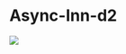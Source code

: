 # Async-Inn-d2

![](https://codefellows.github.io/code-401-dotnet-guide/curriculum/class-12/lab/async-inn-erd.png)
